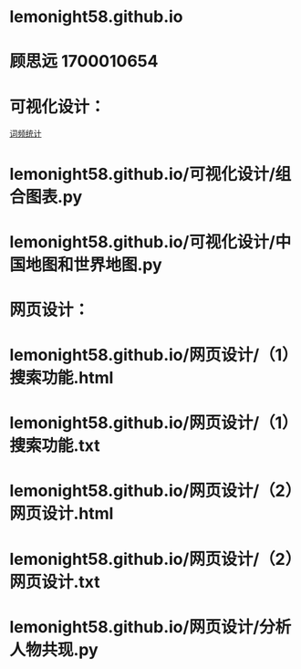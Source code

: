 # lemonight58.github.io
# 顾思远 1700010654
# 可视化设计：
[词频统计](lemonight58.github.io/README.md)
# lemonight58.github.io/可视化设计/组合图表.py
# lemonight58.github.io/可视化设计/中国地图和世界地图.py
# 网页设计：
# lemonight58.github.io/网页设计/（1）搜索功能.html
# lemonight58.github.io/网页设计/（1）搜索功能.txt
# lemonight58.github.io/网页设计/（2）网页设计.html
# lemonight58.github.io/网页设计/（2）网页设计.txt
# lemonight58.github.io/网页设计/分析人物共现.py
